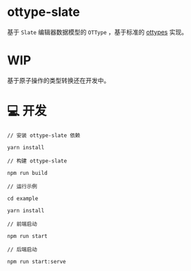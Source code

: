 # ottype-slate
基于  `Slate`  编辑器数据模型的  `OTType`  ，基于标准的   [ottypes](https://github.com/ottypes/docs)   实现。

# WIP
基于原子操作的类型转换还在开发中。

# 💻 开发
```
// 安装 ottype-slate 依赖

yarn install

// 构建 ottype-slate

npm run build

// 运行示例

cd example

yarn install

// 前端启动

npm run start

// 后端启动

npm run start:serve
```
